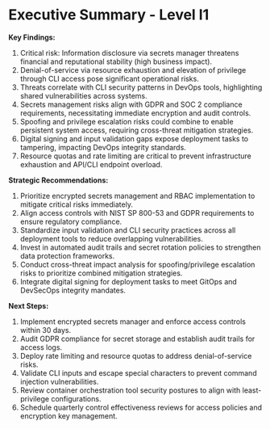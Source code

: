 # Executive Summary - Level l1

**Key Findings:**
1. Critical risk: Information disclosure via secrets manager threatens financial and reputational stability (high business impact).
2. Denial-of-service via resource exhaustion and elevation of privilege through CLI access pose significant operational risks.
3. Threats correlate with CLI security patterns in DevOps tools, highlighting shared vulnerabilities across systems.
4. Secrets management risks align with GDPR and SOC 2 compliance requirements, necessitating immediate encryption and audit controls.
5. Spoofing and privilege escalation risks could combine to enable persistent system access, requiring cross-threat mitigation strategies.
6. Digital signing and input validation gaps expose deployment tasks to tampering, impacting DevOps integrity standards.
7. Resource quotas and rate limiting are critical to prevent infrastructure exhaustion and API/CLI endpoint overload.

**Strategic Recommendations:**
1. Prioritize encrypted secrets management and RBAC implementation to mitigate critical risks immediately.
2. Align access controls with NIST SP 800-53 and GDPR requirements to ensure regulatory compliance.
3. Standardize input validation and CLI security practices across all deployment tools to reduce overlapping vulnerabilities.
4. Invest in automated audit trails and secret rotation policies to strengthen data protection frameworks.
5. Conduct cross-threat impact analysis for spoofing/privilege escalation risks to prioritize combined mitigation strategies.
6. Integrate digital signing for deployment tasks to meet GitOps and DevSecOps integrity mandates.

**Next Steps:**
1. Implement encrypted secrets manager and enforce access controls within 30 days.
2. Audit GDPR compliance for secret storage and establish audit trails for access logs.
3. Deploy rate limiting and resource quotas to address denial-of-service risks.
4. Validate CLI inputs and escape special characters to prevent command injection vulnerabilities.
5. Review container orchestration tool security postures to align with least-privilege configurations.
6. Schedule quarterly control effectiveness reviews for access policies and encryption key management.


